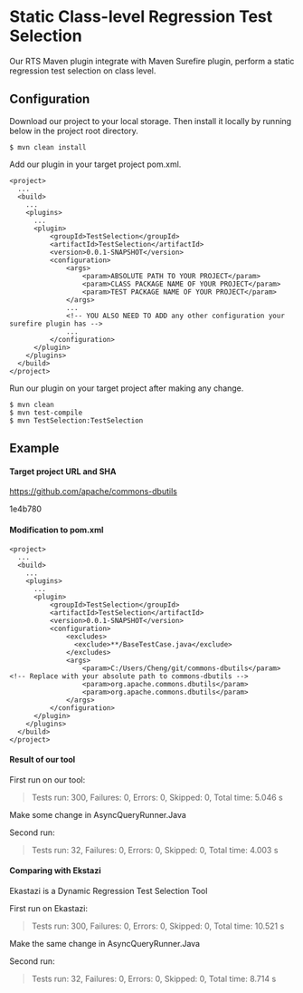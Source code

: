 # Static Class-level Regression Test Selection
Our RTS Maven plugin integrate with Maven Surefire plugin, perform a static regression test selection on class level.

## Configuration
Download our project to your local storage. Then install it locally by running below in the project root directory.
```
$ mvn clean install
```

Add our plugin in your target project pom.xml.
```
<project>
  ...
  <build>
    ...
    <plugins>
      ...
      <plugin>
          <groupId>TestSelection</groupId>
          <artifactId>TestSelection</artifactId>
          <version>0.0.1-SNAPSHOT</version>
          <configuration>
              <args>
                  <param>ABSOLUTE PATH TO YOUR PROJECT</param>
                  <param>CLASS PACKAGE NAME OF YOUR PROJECT</param>
                  <param>TEST PACKAGE NAME OF YOUR PROJECT</param>
              </args>
              ...
              <!-- YOU ALSO NEED TO ADD any other configuration your surefire plugin has -->
              ...
          </configuration>
      </plugin>
    </plugins>
  </build>
</project>
```
Run our plugin on your target project after making any change.
```
$ mvn clean
$ mvn test-compile
$ mvn TestSelection:TestSelection
```

## Example
#### Target project URL and SHA

https://github.com/apache/commons-dbutils

1e4b780


#### Modification to pom.xml
```
<project>
  ...
  <build>
    ...
    <plugins>
      ...
      <plugin>
          <groupId>TestSelection</groupId>
          <artifactId>TestSelection</artifactId>
          <version>0.0.1-SNAPSHOT</version>
          <configuration>
              <excludes>
                <exclude>**/BaseTestCase.java</exclude>
              </excludes>
              <args>
                  <param>C:/Users/Cheng/git/commons-dbutils</param> <!-- Replace with your absolute path to commons-dbutils -->
                  <param>org.apache.commons.dbutils</param>
                  <param>org.apache.commons.dbutils</param>
              </args>
          </configuration>
      </plugin>
    </plugins>
  </build>
</project>
```

#### Result of our tool
First run on our tool: 
>Tests run: 300, Failures: 0, Errors: 0, Skipped: 0, Total time: 5.046 s

Make some change in AsyncQueryRunner.Java

Second run:
>Tests run: 32, Failures: 0, Errors: 0, Skipped: 0, Total time: 4.003 s

#### Comparing with Ekstazi
Ekastazi is a Dynamic Regression Test Selection Tool

First run on Ekastazi:
>Tests run: 300, Failures: 0, Errors: 0, Skipped: 0, Total time: 10.521 s

Make the same change in AsyncQueryRunner.Java

Second run:
>Tests run: 32, Failures: 0, Errors: 0, Skipped: 0, Total time: 8.714 s


